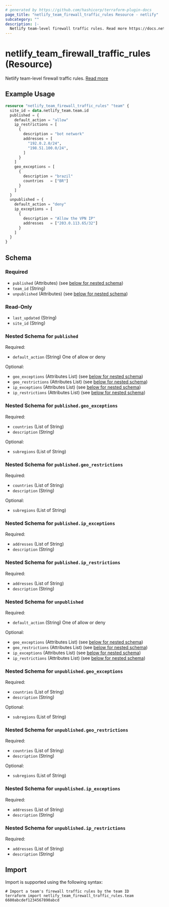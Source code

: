 ```yaml
---
# generated by https://github.com/hashicorp/terraform-plugin-docs
page_title: "netlify_team_firewall_traffic_rules Resource - netlify"
subcategory: ""
description: |-
  Netlify team-level firewall traffic rules. Read more https://docs.netlify.com/security/secure-access-to-sites/traffic-rules/
---
```


# netlify_team_firewall_traffic_rules (Resource)

Netlify team-level firewall traffic rules. [Read more](https://docs.netlify.com/security/secure-access-to-sites/traffic-rules/)

## Example Usage

```terraform
resource "netlify_team_firewall_traffic_rules" "team" {
  site_id = data.netlify_team.team.id
  published = {
    default_action = "allow"
    ip_restrictions = [
      {
        description = "bot network"
        addresses = [
          "192.0.2.0/24",
          "198.51.100.0/24",
        ]
      }
    ]
    geo_exceptions = [
      {
        description = "brazil"
        countries   = ["BR"]
      }
    ]
  }
  unpublished = {
    default_action = "deny"
    ip_exceptions = [
      {
        description = "Allow the VPN IP"
        addresses   = ["203.0.113.65/32"]
      }
    ]
  }
}
```

<!-- schema generated by tfplugindocs -->
## Schema

### Required

- `published` (Attributes) (see [below for nested schema](#nestedatt--published))
- `team_id` (String)
- `unpublished` (Attributes) (see [below for nested schema](#nestedatt--unpublished))

### Read-Only

- `last_updated` (String)
- `site_id` (String)

<a id="nestedatt--published"></a>
### Nested Schema for `published`

Required:

- `default_action` (String) One of allow or deny

Optional:

- `geo_exceptions` (Attributes List) (see [below for nested schema](#nestedatt--published--geo_exceptions))
- `geo_restrictions` (Attributes List) (see [below for nested schema](#nestedatt--published--geo_restrictions))
- `ip_exceptions` (Attributes List) (see [below for nested schema](#nestedatt--published--ip_exceptions))
- `ip_restrictions` (Attributes List) (see [below for nested schema](#nestedatt--published--ip_restrictions))

<a id="nestedatt--published--geo_exceptions"></a>
### Nested Schema for `published.geo_exceptions`

Required:

- `countries` (List of String)
- `description` (String)

Optional:

- `subregions` (List of String)


<a id="nestedatt--published--geo_restrictions"></a>
### Nested Schema for `published.geo_restrictions`

Required:

- `countries` (List of String)
- `description` (String)

Optional:

- `subregions` (List of String)


<a id="nestedatt--published--ip_exceptions"></a>
### Nested Schema for `published.ip_exceptions`

Required:

- `addresses` (List of String)
- `description` (String)


<a id="nestedatt--published--ip_restrictions"></a>
### Nested Schema for `published.ip_restrictions`

Required:

- `addresses` (List of String)
- `description` (String)



<a id="nestedatt--unpublished"></a>
### Nested Schema for `unpublished`

Required:

- `default_action` (String) One of allow or deny

Optional:

- `geo_exceptions` (Attributes List) (see [below for nested schema](#nestedatt--unpublished--geo_exceptions))
- `geo_restrictions` (Attributes List) (see [below for nested schema](#nestedatt--unpublished--geo_restrictions))
- `ip_exceptions` (Attributes List) (see [below for nested schema](#nestedatt--unpublished--ip_exceptions))
- `ip_restrictions` (Attributes List) (see [below for nested schema](#nestedatt--unpublished--ip_restrictions))

<a id="nestedatt--unpublished--geo_exceptions"></a>
### Nested Schema for `unpublished.geo_exceptions`

Required:

- `countries` (List of String)
- `description` (String)

Optional:

- `subregions` (List of String)


<a id="nestedatt--unpublished--geo_restrictions"></a>
### Nested Schema for `unpublished.geo_restrictions`

Required:

- `countries` (List of String)
- `description` (String)

Optional:

- `subregions` (List of String)


<a id="nestedatt--unpublished--ip_exceptions"></a>
### Nested Schema for `unpublished.ip_exceptions`

Required:

- `addresses` (List of String)
- `description` (String)


<a id="nestedatt--unpublished--ip_restrictions"></a>
### Nested Schema for `unpublished.ip_restrictions`

Required:

- `addresses` (List of String)
- `description` (String)

## Import

Import is supported using the following syntax:

```shell
# Import a team's firewall traffic rules by the team ID
terraform import netlify_team_firewall_traffic_rules.team 6600abcdef1234567890abcd
```
